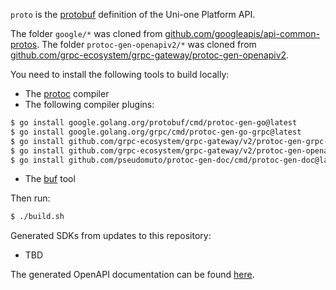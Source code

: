 `proto` is the [protobuf](https://developers.google.com/protocol-buffers) definition of the Uni-one Platform API.

The folder `google/*` was cloned from [github.com/googleapis/api-common-protos](https://github.com/googleapis/api-common-protos). The folder `protoc-gen-openapiv2/*` was cloned from [github.com/grpc-ecosystem/grpc-gateway/protoc-gen-openapiv2](https://github.com/grpc-ecosystem/grpc-gateway/tree/master/protoc-gen-openapiv2).

You need to install the following tools to build locally:

* The [protoc](https://grpc.io/docs/protoc-installation/) compiler
* The following compiler plugins:

```bash
$ go install google.golang.org/protobuf/cmd/protoc-gen-go@latest
$ go install google.golang.org/grpc/cmd/protoc-gen-go-grpc@latest
$ go install github.com/grpc-ecosystem/grpc-gateway/v2/protoc-gen-grpc-gateway@latest
$ go install github.com/grpc-ecosystem/grpc-gateway/v2/protoc-gen-openapiv2@latest
$ go install github.com/pseudomuto/protoc-gen-doc/cmd/protoc-gen-doc@latest
```

* The [buf](https://docs.buf.build/installation) tool

Then run:

```bash
$ ./build.sh
```

Generated SDKs from updates to this repository:

* TBD

The generated OpenAPI documentation can be found [here](./generated/index.html).
